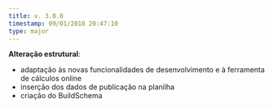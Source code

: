 ```yaml
---
title: v. 3.0.0
timestamp: 09/01/2018 20:47:10
type: major
---
```


**Alteração estrutural**:
+ adaptação às novas funcionalidades de desenvolvimento e à ferramenta de cálculos online
+ inserção dos dados de publicação na planilha
+ criação do BuildSchema